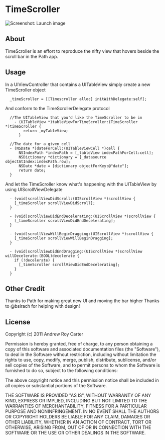 TimeScroller
============

![Screenshot: Launch image](https://github.com/andrewroycarter/TimeScroller/raw/master/screenshot.png)

About
-----

TimeScroller is an effort to reproduce the nifty view that hovers beside the scroll bar in the Path app. 

Usage
-----

In a UIViewController that contains a UITableView simply create a new TimeScroller object
```
  _timeScroller = [[Timescroller alloc] initWithDelegate:self];
```
And conform to the TimeScrollerDelegate protocol
```
  //The UITableView that you'd like the TimeScroller to be in
    - (UITableView *)tableViewForTimeScroller:(TimeScroller *)timeScroller {
        return _myTableView;
      }

  //The date for a given cell
  - (NSDate *)dateForCell:(UITableViewCell *)cell {
      NSIndexPath *indexPath = [_tableView indexPathForCell:cell];
      NSDictionary *dictionary = [_datasource objectAtIndex:indexPath.row];
      NSDate *date = [dictionary objectForKey:@"date"];
      return date;                        
  }
```
And let the TimeScroller know what's happening with the UITableView by using UIScrollViewDelegate
```
  - (void)scrollViewDidScroll:(UIScrollView *)scrollView {
    [_timeScroller scrollViewDidScroll];       
  }

  - (void)scrollViewDidEndDecelerating:(UIScrollView *)scrollView {
    [_timeScroller scrollViewDidEndDecelerating];
  }

  - (void)scrollViewWillBeginDragging:(UIScrollView *)scrollView {
    [_timeScroller scrollViewWillBeginDragging];
  }

  - (void)scrollViewDidEndDragging:(UIScrollView *)scrollView willDecelerate:(BOOL)decelerate {                  
    if (!decelerate) {                        
      [_timeScroller scrollViewDidEndDecelerating];                                      
    }                                               
  }
```
Other Credit
------------

Thanks to Path for making great new UI and moving the bar higher
Thanks to @bsirach for helping with design!


License
-------

Copyright (c) 2011 Andrew Roy Carter

Permission is hereby granted, free of charge, to any person obtaining a copy of this software and associated documentation files (the "Software"), to deal in the Software without restriction, including without limitation the rights to use, copy, modify, merge, publish, distribute, sublicense, and/or sell copies of the Software, and to permit persons to whom the Software is furnished to do so, subject to the following conditions:

The above copyright notice and this permission notice shall be included in all copies or substantial portions of the Software.

THE SOFTWARE IS PROVIDED "AS IS", WITHOUT WARRANTY OF ANY KIND, EXPRESS OR IMPLIED, INCLUDING BUT NOT LIMITED TO THE WARRANTIES OF MERCHANTABILITY, FITNESS FOR A PARTICULAR PURPOSE AND NONINFRINGEMENT. IN NO EVENT SHALL THE AUTHORS OR COPYRIGHT HOLDERS BE LIABLE FOR ANY CLAIM, DAMAGES OR OTHER LIABILITY, WHETHER IN AN ACTION OF CONTRACT, TORT OR OTHERWISE, ARISING FROM, OUT OF OR IN CONNECTION WITH THE SOFTWARE OR THE USE OR OTHER DEALINGS IN THE SOFTWARE.
